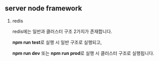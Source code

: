 ## server node framework

1. redis

    redis에는 일반과 클러스터 구조 2가지가 존재합니다.
    
    **npm run test**로 실행 시 일반 구조로 실행되고, 

    **npm run dev** 또는 **npm run prod**로 실행 시 클러스터 구조로 실행됩니다.

